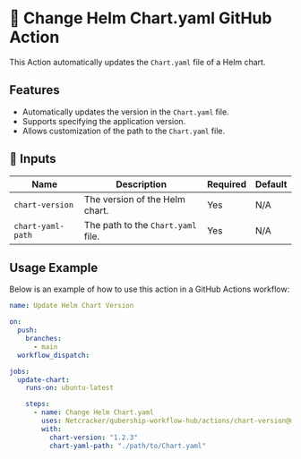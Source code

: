 # 🚀 Change Helm Chart.yaml GitHub Action

This Action automatically updates the `Chart.yaml` file of a Helm chart.

## Features

- Automatically updates the version in the `Chart.yaml` file.
- Supports specifying the application version.
- Allows customization of the path to the `Chart.yaml` file.

## 📌 Inputs

| Name              | Description                        | Required | Default |
| ----------------- | ---------------------------------- | -------- | ------- |
| `chart-version`   | The version of the Helm chart.     | Yes      | N/A     |
| `chart-yaml-path` | The path to the `Chart.yaml` file. | Yes      | N/A     |

## Usage Example

Below is an example of how to use this action in a GitHub Actions workflow:

```yaml
name: Update Helm Chart Version

on:
  push:
    branches:
      - main
  workflow_dispatch:

jobs:
  update-chart:
    runs-on: ubuntu-latest

    steps:
      - name: Change Helm Chart.yaml
        uses: Netcracker/qubership-workflow-hub/actions/chart-version@main
        with:
          chart-version: "1.2.3"
          chart-yaml-path: "./path/to/Chart.yaml"
```
